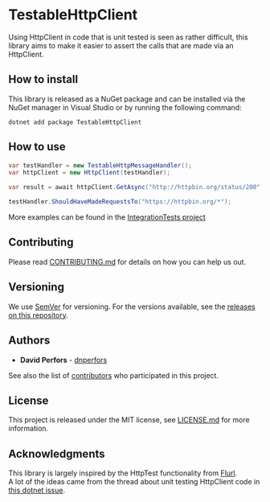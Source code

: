 # TestableHttpClient

Using HttpClient in code that is unit tested is seen as rather difficult, this library aims to make it easier to assert the calls that are made via an HttpClient.

## How to install

This library is released as a NuGet package and can be installed via the NuGet manager in Visual Studio or by running the following command:

```
dotnet add package TestableHttpClient
```

## How to use

```c#
var testHandler = new TestableHttpMessageHandler();
var httpClient = new HttpClient(testHandler);

var result = await httpClient.GetAsync("http://httpbin.org/status/200");

testHandler.ShouldHaveMadeRequestsTo("https://httpbin.org/*");
```

More examples can be found in the [IntegrationTests project](https://github.com/dnperfors/TestableHttpClient/tree/master/test/TestableHttpClient.IntegrationTests)

## Contributing

Please read [CONTRIBUTING.md](CONTRIBUTING.md) for details on how you can help us out.

## Versioning

We use [SemVer](http://semver.org/) for versioning. For the versions available, see the [releases on this repository](https://github.com/dnperfors/TestableHttpClient/releases).

## Authors

* **David Perfors** - [dnperfors](https://github.com/dnperfors)

See also the list of [contributors](https://github.com/dnperfors/TestableHttpClient/contributors) who participated in this project.

## License

This project is released under the MIT license, see [LICENSE.md](LICENSE.md) for more information.

## Acknowledgments

This library is largely inspired by the HttpTest functionality from [Flurl](https://flurl.dev).  
A lot of the ideas came from the thread about unit testing HttpClient code in [this dotnet issue](https://github.com/dotnet/runtime/issues/14535).
